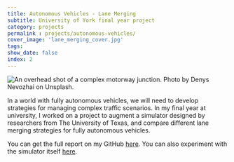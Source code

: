```yaml
---
title: Autonomous Vehicles - Lane Merging
subtitle: University of York final year project
category: projects
permalink : projects/autonomous-vehicles/
cover_image: 'lane_merging_cover.jpg'
tags:
show_date: false
index: 2
---
```


![An overhead shot of a complex motorway junction. Photo by Denys Nevozhai on Unsplash.](lane_merging_post.jpg)

In a world with fully autonomous vehicles, we will need to develop strategies for managing complex traffic scenarios. In my final year at university, I worked on a project to augment a simulator designed by researchers from The University of Texas, and compare different lane merging strategies for fully autonomous vehicles.

You can get the full report on my GitHub [here](https://github.com/CallumHewitt/avLaneMergingReport). You can also experiment with the simulator itself [here](https://github.com/CallumHewitt/AVSimulatorProject).
